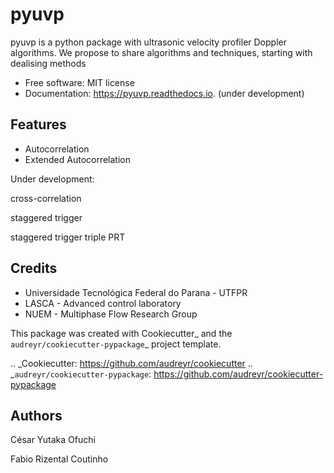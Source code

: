 # pyuvp

pyuvp is a python package with ultrasonic velocity profiler Doppler algorithms. 
We propose to share algorithms and techniques, starting with dealising methods


* Free software: MIT license
* Documentation: https://pyuvp.readthedocs.io. (under development)


## Features

* Autocorrelation
* Extended Autocorrelation

Under development:

cross-correlation

staggered trigger

staggered trigger triple PRT


## Credits
* Universidade Tecnológica Federal do Parana - UTFPR
* LASCA - Advanced control laboratory
* NUEM - Multiphase Flow Research Group

This package was created with Cookiecutter_ and the `audreyr/cookiecutter-pypackage`_ project template.

.. _Cookiecutter: https://github.com/audreyr/cookiecutter
.. _`audreyr/cookiecutter-pypackage`: https://github.com/audreyr/cookiecutter-pypackage

## Authors

César Yutaka Ofuchi

Fabio Rizental Coutinho

